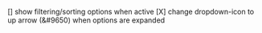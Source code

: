 [] show filtering/sorting options when active 
[X] change dropdown-icon to up arrow (&#9650) when options are expanded

